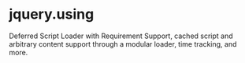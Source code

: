 jquery.using
============

Deferred Script Loader with Requirement Support, cached script and arbitrary content support through a modular loader, time tracking, and more.
